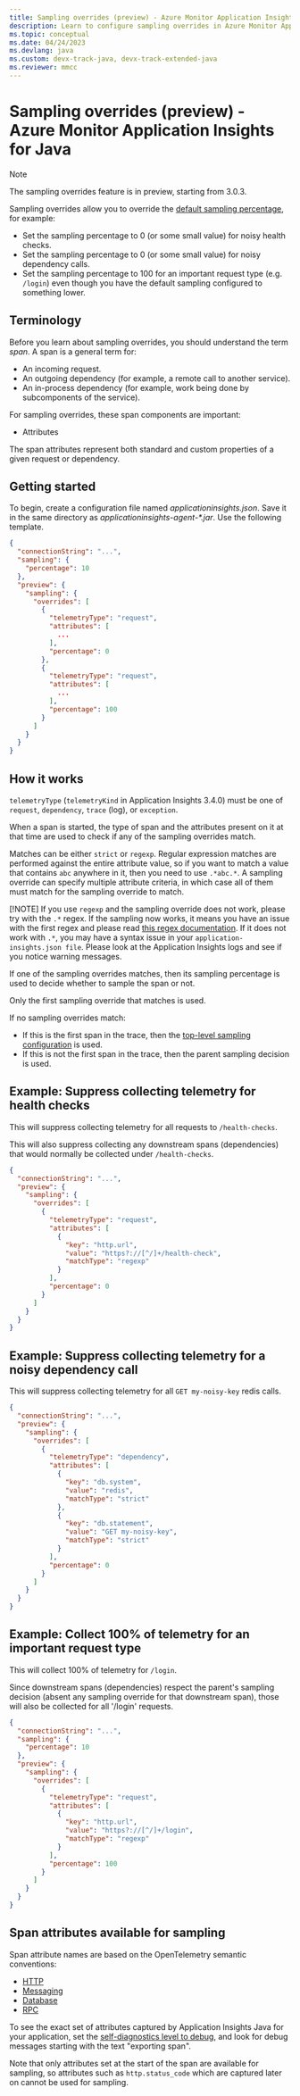 ```yaml
---
title: Sampling overrides (preview) - Azure Monitor Application Insights for Java
description: Learn to configure sampling overrides in Azure Monitor Application Insights for Java.
ms.topic: conceptual
ms.date: 04/24/2023
ms.devlang: java
ms.custom: devx-track-java, devx-track-extended-java
ms.reviewer: mmcc
---
```


# Sampling overrides (preview) - Azure Monitor Application Insights for Java

> [!NOTE]
> The sampling overrides feature is in preview, starting from 3.0.3.

Sampling overrides allow you to override the [default sampling percentage](./java-standalone-config.md#sampling),
for example:
 * Set the sampling percentage to 0 (or some small value) for noisy health checks.
 * Set the sampling percentage to 0 (or some small value) for noisy dependency calls.
 * Set the sampling percentage to 100 for an important request type (e.g. `/login`)
   even though you have the default sampling configured to something lower.

## Terminology

Before you learn about sampling overrides, you should understand the term *span*. A span is a general term for:

* An incoming request.
* An outgoing dependency (for example, a remote call to another service).
* An in-process dependency (for example, work being done by subcomponents of the service).

For sampling overrides, these span components are important:

* Attributes

The span attributes represent both standard and custom properties of a given request or dependency.

## Getting started

To begin, create a configuration file named *applicationinsights.json*. Save it in the same directory as *applicationinsights-agent-\*.jar*. Use the following template.

```json
{
  "connectionString": "...",
  "sampling": {
    "percentage": 10
  },
  "preview": {
    "sampling": {
      "overrides": [
        {
          "telemetryType": "request",
          "attributes": [
            ...
          ],
          "percentage": 0
        },
        {
          "telemetryType": "request",
          "attributes": [
            ...
          ],
          "percentage": 100
        }
      ]
    }
  }
}
```

## How it works

`telemetryType` (`telemetryKind` in Application Insights 3.4.0) must be one of `request`, `dependency`, `trace` (log), or `exception`.

When a span is started, the type of span and the attributes present on it at that time are used to check if any of the sampling
overrides match.

Matches can be either `strict` or `regexp`. Regular expression matches are performed against the entire attribute value,
so if you want to match a value that contains `abc` anywhere in it, then you need to use `.*abc.*`.
A sampling override can specify multiple attribute criteria, in which case all of them must match for the sampling
override to match.

[!NOTE] If you use `regexp` and the sampling override does not work, please try with the `.*` regex. If the sampling now works, it means
you have an issue with the first regex and please read [this regex documentation](https://docs.oracle.com/javase/8/docs/api/java/util/regex/Pattern.html).
If it does not work with `.*`, you may have a syntax issue in your `application-insights.json file`. Please look at the Application Insights logs and see if you notice
warning messages.


If one of the sampling overrides matches, then its sampling percentage is used to decide whether to sample the span or
not.

Only the first sampling override that matches is used.

If no sampling overrides match:

* If this is the first span in the trace, then the
  [top-level sampling configuration](./java-standalone-config.md#sampling) is used.
* If this is not the first span in the trace, then the parent sampling decision is used.

## Example: Suppress collecting telemetry for health checks

This will suppress collecting telemetry for all requests to `/health-checks`.

This will also suppress collecting any downstream spans (dependencies) that would normally be collected under
`/health-checks`.

```json
{
  "connectionString": "...",
  "preview": {
    "sampling": {
      "overrides": [
        {
          "telemetryType": "request",
          "attributes": [
            {
              "key": "http.url",
              "value": "https?://[^/]+/health-check",
              "matchType": "regexp"
            }
          ],
          "percentage": 0
        }
      ]
    }
  }
}
```

## Example: Suppress collecting telemetry for a noisy dependency call

This will suppress collecting telemetry for all `GET my-noisy-key` redis calls.

```json
{
  "connectionString": "...",
  "preview": {
    "sampling": {
      "overrides": [
        {
          "telemetryType": "dependency",
          "attributes": [
            {
              "key": "db.system",
              "value": "redis",
              "matchType": "strict"
            },
            {
              "key": "db.statement",
              "value": "GET my-noisy-key",
              "matchType": "strict"
            }
          ],
          "percentage": 0
        }
      ]
    }
  }
}
```

## Example: Collect 100% of telemetry for an important request type

This will collect 100% of telemetry for `/login`.

Since downstream spans (dependencies) respect the parent's sampling decision
(absent any sampling override for that downstream span),
those will also be collected for all '/login' requests.

```json
{
  "connectionString": "...",
  "sampling": {
    "percentage": 10
  },
  "preview": {
    "sampling": {
      "overrides": [
        {
          "telemetryType": "request",
          "attributes": [
            {
              "key": "http.url",
              "value": "https?://[^/]+/login",
              "matchType": "regexp"
            }
          ],
          "percentage": 100
        }
      ]
    }
  }
}
```

## Span attributes available for sampling

Span attribute names are based on the OpenTelemetry semantic conventions:

* [HTTP](https://github.com/open-telemetry/opentelemetry-specification/blob/main/specification/trace/semantic_conventions/http.md)
* [Messaging](https://github.com/open-telemetry/opentelemetry-specification/blob/main/specification/trace/semantic_conventions/messaging.md)
* [Database](https://github.com/open-telemetry/opentelemetry-specification/blob/main/specification/trace/semantic_conventions/database.md)
* [RPC](https://github.com/open-telemetry/opentelemetry-specification/blob/main/specification/trace/semantic_conventions/rpc.md)

To see the exact set of attributes captured by Application Insights Java for your application, set the
[self-diagnostics level to debug](./java-standalone-config.md#self-diagnostics), and look for debug messages starting
with the text "exporting span".

Note that only attributes set at the start of the span are available for sampling,
so attributes such as `http.status_code` which are captured later on cannot be used for sampling.
